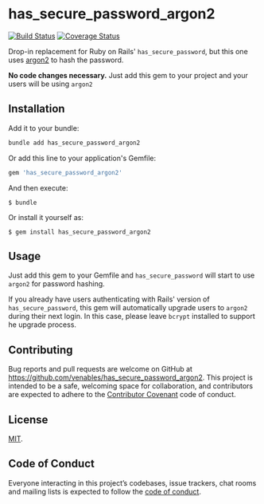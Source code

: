 # has_secure_password_argon2

[![Build Status](https://travis-ci.org/venables/has_secure_password_argon2.svg?branch=master)](https://travis-ci.org/venables/has_secure_password_argon2)
[![Coverage Status](https://coveralls.io/repos/github/venables/has_secure_password_argon2/badge.svg?branch=master)](https://coveralls.io/github/venables/has_secure_password_argon2?branch=master)

Drop-in replacement for Ruby on Rails' `has_secure_password`, but this one uses [argon2](https://en.wikipedia.org/wiki/Argon2) to hash the password.

**No code changes necessary.**  Just add this gem to your project and your users will be using `argon2`

## Installation

Add it to your bundle:

```sh
bundle add has_secure_password_argon2
```

Or add this line to your application's Gemfile:

```ruby
gem 'has_secure_password_argon2'
```

And then execute:

    $ bundle

Or install it yourself as:

    $ gem install has_secure_password_argon2

## Usage

Just add this gem to your Gemfile and `has_secure_password` will start to use `argon2` for password hashing.

If you already have users authenticating with Rails' version of `has_secure_password`, this gem will automatically upgrade users to `argon2` during their next login.  In this case, please leave `bcrypt` installed to support he upgrade process.

## Contributing

Bug reports and pull requests are welcome on GitHub at https://github.com/venables/has_secure_password_argon2. This project is intended to be a safe, welcoming space for collaboration, and contributors are expected to adhere to the [Contributor Covenant](http://contributor-covenant.org) code of conduct.

## License

[MIT](https://opensource.org/licenses/MIT).

## Code of Conduct

Everyone interacting in this project’s codebases, issue trackers, chat rooms and mailing lists is expected to follow the [code of conduct](https://github.com/[USERNAME]/has_secure_password_argon2/blob/master/CODE_OF_CONDUCT.md).
